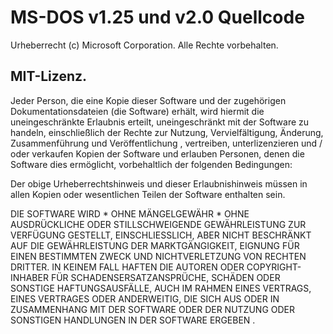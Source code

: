 # MS-DOS v1.25 und v2.0 Quellcode

Urheberrecht (c) Microsoft Corporation.
Alle Rechte vorbehalten.

## MIT-Lizenz.

Jeder Person, die eine Kopie dieser Software und der zugehörigen Dokumentationsdateien (die Software) erhält, wird hiermit die uneingeschränkte Erlaubnis erteilt, uneingeschränkt mit der Software zu handeln, einschließlich der Rechte zur Nutzung, Vervielfältigung, Änderung, Zusammenführung und Veröffentlichung , vertreiben, unterlizenzieren und / oder verkaufen Kopien der Software und erlauben Personen, denen die Software dies ermöglicht, vorbehaltlich der folgenden Bedingungen:

Der obige Urheberrechtshinweis und dieser Erlaubnishinweis müssen in allen Kopien oder wesentlichen Teilen der Software enthalten sein.

DIE SOFTWARE WIRD * OHNE MÄNGELGEWÄHR * OHNE AUSDRÜCKLICHE ODER STILLSCHWEIGENDE GEWÄHRLEISTUNG ZUR VERFÜGUNG GESTELLT, EINSCHLIESSLICH, ABER NICHT BESCHRÄNKT AUF DIE GEWÄHRLEISTUNG DER MARKTGÄNGIGKEIT, EIGNUNG FÜR EINEN BESTIMMTEN ZWECK UND NICHTVERLETZUNG VON RECHTEN DRITTER. IN KEINEM FALL HAFTEN DIE AUTOREN ODER COPYRIGHT-INHABER FÜR SCHADENSERSATZANSPRÜCHE, SCHÄDEN ODER SONSTIGE HAFTUNGSAUSFÄLLE, AUCH IM RAHMEN EINES VERTRAGS, EINES VERTRAGES ODER ANDERWEITIG, DIE SICH AUS ODER IN ZUSAMMENHANG MIT DER SOFTWARE ODER DER NUTZUNG ODER SONSTIGEN HANDLUNGEN IN DER SOFTWARE ERGEBEN .
